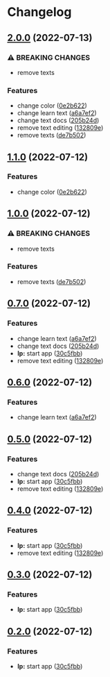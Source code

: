 # Changelog

## [2.0.0](https://github.com/julianomcl/monorepo-release-please/compare/v1.1.0...v2.0.0) (2022-07-13)


### ⚠ BREAKING CHANGES

* remove texts

### Features

* change color ([0e2b622](https://github.com/julianomcl/monorepo-release-please/commit/0e2b622c880f921e58562cd44fdf3cd2ce6cd99c))
* change learn text ([a6a7ef2](https://github.com/julianomcl/monorepo-release-please/commit/a6a7ef272b372c50196ea7ccd1594467058fef56))
* change text docs ([205b24d](https://github.com/julianomcl/monorepo-release-please/commit/205b24da5e899486484b8fa1700961b4b0decf78))
* remove text editing ([132809e](https://github.com/julianomcl/monorepo-release-please/commit/132809e39ece6c0f2b1d86716c3a347b6ab825b3))
* remove texts ([de7b502](https://github.com/julianomcl/monorepo-release-please/commit/de7b50288d7569334edbaac80f81082f9e388b14))

## [1.1.0](https://github.com/julianomcl/monorepo-release-please/compare/v1.0.0...v1.1.0) (2022-07-12)


### Features

* change color ([0e2b622](https://github.com/julianomcl/monorepo-release-please/commit/0e2b622c880f921e58562cd44fdf3cd2ce6cd99c))

## [1.0.0](https://github.com/julianomcl/monorepo-release-please/compare/v0.7.0...v1.0.0) (2022-07-12)


### ⚠ BREAKING CHANGES

* remove texts

### Features

* remove texts ([de7b502](https://github.com/julianomcl/monorepo-release-please/commit/de7b50288d7569334edbaac80f81082f9e388b14))

## [0.7.0](https://github.com/julianomcl/monorepo-release-please/compare/v0.6.0...v0.7.0) (2022-07-12)


### Features

* change learn text ([a6a7ef2](https://github.com/julianomcl/monorepo-release-please/commit/a6a7ef272b372c50196ea7ccd1594467058fef56))
* change text docs ([205b24d](https://github.com/julianomcl/monorepo-release-please/commit/205b24da5e899486484b8fa1700961b4b0decf78))
* **lp:** start app ([30c5fbb](https://github.com/julianomcl/monorepo-release-please/commit/30c5fbbef13caa730aeb153227989c5f165b62d9))
* remove text editing ([132809e](https://github.com/julianomcl/monorepo-release-please/commit/132809e39ece6c0f2b1d86716c3a347b6ab825b3))

## [0.6.0](https://github.com/julianomcl/monorepo-release-please/compare/v0.5.0...v0.6.0) (2022-07-12)


### Features

* change learn text ([a6a7ef2](https://github.com/julianomcl/monorepo-release-please/commit/a6a7ef272b372c50196ea7ccd1594467058fef56))

## [0.5.0](https://github.com/julianomcl/monorepo-release-please/compare/v0.4.0...v0.5.0) (2022-07-12)


### Features

* change text docs ([205b24d](https://github.com/julianomcl/monorepo-release-please/commit/205b24da5e899486484b8fa1700961b4b0decf78))
* **lp:** start app ([30c5fbb](https://github.com/julianomcl/monorepo-release-please/commit/30c5fbbef13caa730aeb153227989c5f165b62d9))
* remove text editing ([132809e](https://github.com/julianomcl/monorepo-release-please/commit/132809e39ece6c0f2b1d86716c3a347b6ab825b3))

## [0.4.0](https://github.com/julianomcl/monorepo-release-please/compare/v0.3.0...v0.4.0) (2022-07-12)


### Features

* **lp:** start app ([30c5fbb](https://github.com/julianomcl/monorepo-release-please/commit/30c5fbbef13caa730aeb153227989c5f165b62d9))
* remove text editing ([132809e](https://github.com/julianomcl/monorepo-release-please/commit/132809e39ece6c0f2b1d86716c3a347b6ab825b3))

## [0.3.0](https://github.com/julianomcl/monorepo-release-please/compare/v0.2.0...v0.3.0) (2022-07-12)


### Features

* **lp:** start app ([30c5fbb](https://github.com/julianomcl/monorepo-release-please/commit/30c5fbbef13caa730aeb153227989c5f165b62d9))

## [0.2.0](https://github.com/julianomcl/monorepo-release-please/compare/v0.1.1...v0.2.0) (2022-07-12)


### Features

* **lp:** start app ([30c5fbb](https://github.com/julianomcl/monorepo-release-please/commit/30c5fbbef13caa730aeb153227989c5f165b62d9))
